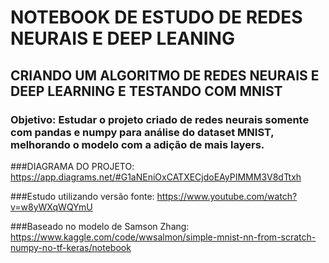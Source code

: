 # NOTEBOOK DE ESTUDO DE REDES NEURAIS E DEEP LEANING

## CRIANDO UM ALGORITMO DE REDES NEURAIS E DEEP LEARNING E TESTANDO COM MNIST

### Objetivo: Estudar o projeto criado de redes neurais somente com pandas e numpy para análise do dataset MNIST, melhorando o modelo com a adição de mais layers.

###DIAGRAMA DO PROJETO: https://app.diagrams.net/#G1aNEniOxCATXECjdoEAyPIMMM3V8dTtxh

###Estudo utilizando versão fonte: https://www.youtube.com/watch?v=w8yWXqWQYmU

###Baseado no modelo de Samson Zhang: https://www.kaggle.com/code/wwsalmon/simple-mnist-nn-from-scratch-numpy-no-tf-keras/notebook
